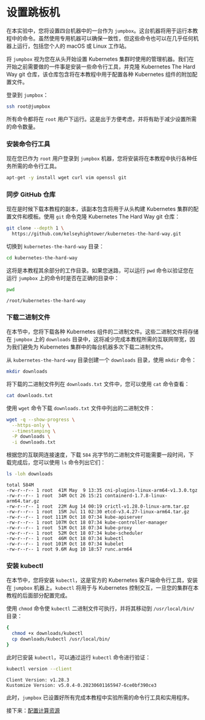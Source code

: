 # 设置跳板机

在本实验中，您将设置四台机器中的一台作为 `jumpbox`。这台机器将用于运行本教程中的命令。虽然使用专用机器可以确保一致性，但这些命令也可以在几乎任何机器上运行，包括您个人的 macOS 或 Linux 工作站。

将 `jumpbox` 视为您在从头开始设置 Kubernetes 集群时使用的管理机器。我们在开始之前需要做的一件事是安装一些命令行工具，并克隆 Kubernetes The Hard Way git 仓库，该仓库包含将在本教程中用于配置各种 Kubernetes 组件的附加配置文件。

登录到 `jumpbox`：

```bash
ssh root@jumpbox
```

所有命令都将在 `root` 用户下运行。这是出于方便考虑，并将有助于减少设置所需的命令数量。

### 安装命令行工具

现在您已作为 `root` 用户登录到 `jumpbox` 机器，您将安装将在本教程中执行各种任务所需的命令行工具。

```bash
apt-get -y install wget curl vim openssl git
```

### 同步 GitHub 仓库

现在是时候下载本教程的副本，该副本包含将用于从头构建 Kubernetes 集群的配置文件和模板。使用 `git` 命令克隆 Kubernetes The Hard Way git 仓库：

```bash
git clone --depth 1 \
  https://github.com/kelseyhightower/kubernetes-the-hard-way.git
```

切换到 `kubernetes-the-hard-way` 目录：

```bash
cd kubernetes-the-hard-way
```

这将是本教程其余部分的工作目录。如果您迷路，可以运行 `pwd` 命令以验证您在运行 `jumpbox` 上的命令时是否在正确的目录中：

```bash
pwd
```

```text
/root/kubernetes-the-hard-way
```

### 下载二进制文件

在本节中，您将下载各种 Kubernetes 组件的二进制文件。这些二进制文件将存储在 `jumpbox` 上的 `downloads` 目录中，这将减少完成本教程所需的互联网带宽，因为我们避免为 Kubernetes 集群中的每台机器多次下载二进制文件。

从 `kubernetes-the-hard-way` 目录创建一个 `downloads` 目录，使用 `mkdir` 命令：

```bash
mkdir downloads
```

将下载的二进制文件列在 `downloads.txt` 文件中，您可以使用 `cat` 命令查看：

```bash
cat downloads.txt
```

使用 `wget` 命令下载 `downloads.txt` 文件中列出的二进制文件：

```bash
wget -q --show-progress \
  --https-only \
  --timestamping \
  -P downloads \
  -i downloads.txt
```

根据您的互联网连接速度，下载 `584` 兆字节的二进制文件可能需要一段时间，下载完成后，您可以使用 `ls` 命令列出它们：

```bash
ls -loh downloads
```

```text
total 584M
-rw-r--r-- 1 root  41M May  9 13:35 cni-plugins-linux-arm64-v1.3.0.tgz
-rw-r--r-- 1 root  34M Oct 26 15:21 containerd-1.7.8-linux-arm64.tar.gz
-rw-r--r-- 1 root  22M Aug 14 00:19 crictl-v1.28.0-linux-arm.tar.gz
-rw-r--r-- 1 root  15M Jul 11 02:30 etcd-v3.4.27-linux-arm64.tar.gz
-rw-r--r-- 1 root 111M Oct 18 07:34 kube-apiserver
-rw-r--r-- 1 root 107M Oct 18 07:34 kube-controller-manager
-rw-r--r-- 1 root  51M Oct 18 07:34 kube-proxy
-rw-r--r-- 1 root  52M Oct 18 07:34 kube-scheduler
-rw-r--r-- 1 root  46M Oct 18 07:34 kubectl
-rw-r--r-- 1 root 101M Oct 18 07:34 kubelet
-rw-r--r-- 1 root 9.6M Aug 10 18:57 runc.arm64
```

### 安装 kubectl

在本节中，您将安装 `kubectl`，这是官方的 Kubernetes 客户端命令行工具，安装在 `jumpbox` 机器上。`kubectl` 将用于与 Kubernetes 控制交互，一旦您的集群在本教程的后面部分配置完成。

使用 `chmod` 命令使 `kubectl` 二进制文件可执行，并将其移动到 `/usr/local/bin/` 目录：

```bash
{
  chmod +x downloads/kubectl
  cp downloads/kubectl /usr/local/bin/
}
```

此时已安装 `kubectl`，可以通过运行 `kubectl` 命令进行验证：

```bash
kubectl version --client
```

```text
Client Version: v1.28.3
Kustomize Version: v5.0.4-0.20230601165947-6ce0bf390ce3
```

此时，`jumpbox` 已设置好所有完成本教程中实验所需的命令行工具和实用程序。

接下来：[配置计算资源](03-compute-resources.md)